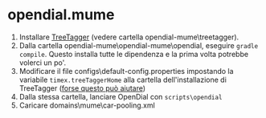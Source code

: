 # opendial.mume

1. Installare <a href="http://www.cis.uni-muenchen.de/~schmid/tools/TreeTagger/">TreeTagger</a> (vedere cartella opendial-mume\treetagger).
2. Dalla cartella opendial-mume\opendial-mume\opendial, eseguire <code>gradle compile</code>. Questo installa tutte le dipendenza e la prima volta potrebbe volerci un po'.
3. Modificare il file configs\default-config.properties impostando la variabile <code>timex.treeTaggerHome</code> alla cartella dell'installazione di TreeTagger (<a href="https://github.com/HeidelTime/heideltime/wiki/TreeTaggerWrapper">forse questo può aiutare</a>)
4. Dalla stessa cartella, lanciare OpenDial con <code>scripts\opendial</code>
5. Caricare domains\mume\car-pooling.xml
